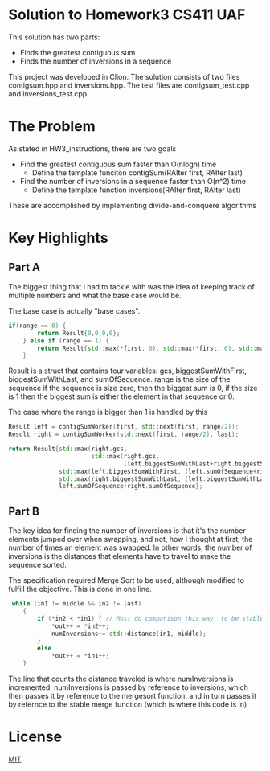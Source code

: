 # Solution to Homework3 CS411 UAF
This solution has two parts:
* Finds the greatest contiguous sum 
* Finds the number of inversions in a sequence

This project was developed in Clion.
The solution consists of two files contigsum.hpp and inversions.hpp.
The test files are contigsum_test.cpp and inversions_test.cpp

# The Problem
As stated in HW3_instructions, there are two goals
* Find the greatest contiguous sum faster than O(nlogn) time 
    - Define the template funciton contigSum(RAIter first, RAIter last)
* Find the number of inversions in a sequence faster than O(n^2) time
    - Define the template function inversions(RAIter first, RAIter last)

These are accomplished by implementing divide-and-conquere algorithms

# Key Highlights
## Part A
The biggest thing that I had to tackle with was the idea of keeping track 
of multiple numbers and what the base case would be.

The base case is actually "base cases".
```c++
if(range == 0) {
        return Result{0,0,0,0};
    } else if (range == 1) {
        return Result{std::max(*first, 0), std::max(*first, 0), std::max(*first, 0), *first};
    }
```
Result is a struct that contains four variables: gcs, biggestSumWithFirst, biggestSumWithLast, 
and sumOfSequence. 
range is the size of the sequence if the sequence is size zero, then the biggest sum is 0, 
if the size is 1 then the biggest sum is either the element in that sequence or 0.

The case where the range is bigger than 1 is handled by this 
```c++
Result left = contigSumWorker(first, std::next(first, range/2));
Result right = contigSumWorker(std::next(first, range/2), last);

return Result{std::max(right.gcs,
                       std::max(right.gcs,
                                (left.biggestSumWithLast+right.biggestSumWithFirst))),
              std::max(left.biggestSumWithFirst, (left.sumOfSequence+right.biggestSumWithFirst)),
              std::max(right.biggestSumWithLast, (left.biggestSumWithLast+right.sumOfSequence)),
              left.sumOfSequence+right.sumOfSequence};
```

## Part B
The key idea for finding the number of inversions is that it's the number elements jumped over when swapping, and not, 
how I thought at first, the number of times an element was swapped. In other words, the number of inversions 
is the distances that elements have to travel to make the sequence sorted.

The specification required Merge Sort to be used, although modified to fulfill the objective.
This is done in one line.

```c++
 while (in1 != middle && in2 != last)
    {
        if (*in2 < *in1) { // Must do comparison this way, to be stable.
            *out++ = *in2++;
            numInversions+= std::distance(in1, middle);
        }
        else
            *out++ = *in1++;
    }
```
The line that counts the distance traveled is where numInversions is incremented. numInversions is 
passed by reference to inversions, which then passes it by reference to the mergesort function, and in turn passes it by
refernce to the stable merge function (which is where this code is in)

# License
[MIT](https://choosealicense.com/licenses/mit/)
